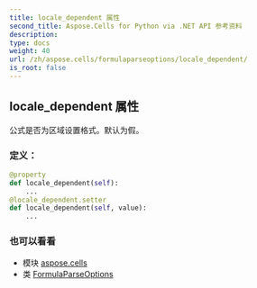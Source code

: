 ```yaml
---
title: locale_dependent 属性
second_title: Aspose.Cells for Python via .NET API 参考资料
description:
type: docs
weight: 40
url: /zh/aspose.cells/formulaparseoptions/locale_dependent/
is_root: false
---
```

## locale_dependent 属性

公式是否为区域设置格式。默认为假。
### 定义：
```python
@property
def locale_dependent(self):
    ...
@locale_dependent.setter
def locale_dependent(self, value):
    ...
```

### 也可以看看
* 模块 [aspose.cells](../../)
* 类 [FormulaParseOptions](/cells/python-net/zh/aspose.cells/formulaparseoptions)

